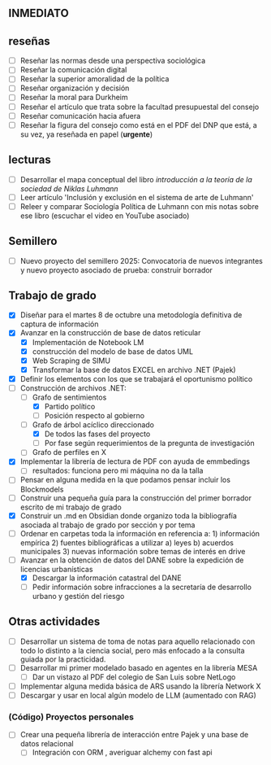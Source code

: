 ## INMEDIATO

## reseñas 
- [ ] Reseñar las normas desde una perspectiva sociológica 
- [ ] Reseñar la comunicación digital 
- [ ] Reseñar la superior amoralidad de la política
- [ ] Reseñar organización y decisión 
- [ ] Reseñar la moral para Durkheim 
- [ ] Reseñar el artículo que trata sobre la facultad presupuestal del consejo
- [ ] Reseñar comunicación hacia afuera
- [ ] Reseñar la figura del consejo como está en el PDF del DNP que está, a su vez, ya reseñada en papel (**urgente**)

## lecturas 
- [ ] Desarrollar el mapa conceptual del libro *introducción a la teoría de la sociedad de Niklas Luhmann*
- [ ] Leer artículo 'Inclusión y exclusión en el sistema de arte de Luhmann'
- [ ] Releer y comparar Sociología Política de Luhmann con mis notas sobre ese libro  (escuchar el video en YouTube asociado)
## Semillero
- [ ] Nuevo proyecto del semillero 2025: Convocatoria de nuevos integrantes y nuevo proyecto asociado de prueba: construir borrador
## Trabajo de grado
- [x] Diseñar para el martes 8 de octubre una metodología definitiva de captura de información 
- [x] Avanzar en la construcción de base de datos reticular
	- [x] Implementación de Notebook LM 
	- [x] construcción del modelo de base de datos UML 
	- [x] Web Scraping de SIMU
	- [x] Transformar la base de datos EXCEL en archivo .NET (Pajek)
- [x] Definir los elementos con los que se trabajará el oportunismo político
- [ ] Construcción de archivos .NET:
	- [ ] Grafo de sentimientos
		- [x] Partido político
		- [ ] Posición respecto al gobierno
	- [ ] Grafo de árbol acíclico direccionado
		- [x] De todos las fases del proyecto
		- [ ] Por fase según requerimientos de la pregunta de investigación
	- [ ] Grafo de perfiles en X 
- [x]   Implementar la librería de lectura de PDF con ayuda de emmbedings 
	- [ ] resultados: funciona pero mi máquina no da la talla 
- [ ] Pensar en alguna medida en la que podamos pensar incluir los Blockmodels  
- [ ] Construir una pequeña guía para la construcción del primer borrador escrito de mi trabajo de grado
- [x] Construir un .md en Obsidian donde organizo toda la bibliografía asociada al trabajo de grado por sección y por tema 
- [ ] Ordenar en carpetas toda la información en referencia a: 1) información empírica 2) fuentes bibliográficas a utilizar a) leyes b) acuerdos municipales 3) nuevas información sobre temas de interés en drive
- [ ] Avanzar en la obtención de datos del DANE sobre la expedición de licencias urbanísticas
	- [x] Descargar la información catastral del DANE
	- [ ] Pedir información sobre infracciones a la secretaría de desarrollo urbano y gestión del riesgo
## Otras actividades 
- [ ] Desarrollar un sistema de toma de notas para aquello relacionado con todo lo distinto a la ciencia social, pero más enfocado a la consulta guiada por la practicidad. 
- [ ] Desarrollar mi primer modelado basado en agentes en la librería MESA
	- [ ] Dar un vistazo al PDF del colegio de San Luis sobre NetLogo
- [ ] Implementar alguna medida básica de ARS usando la librería Network X
- [ ] Descargar y usar en local algún modelo de LLM (aumentado con RAG)
### (Código) Proyectos personales 
- [ ]  Crear una pequeña librería de interacción entre Pajek y una base de datos relacional
	- [ ] Integración con ORM , averiguar alchemy con fast api 

